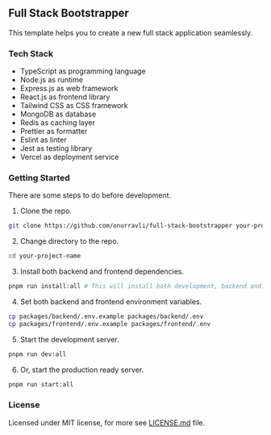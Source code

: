 ## Full Stack Bootstrapper

This template helps you to create a new full stack application seamlessly.

### Tech Stack

- TypeScript as programming language
- Node.js as runtime
- Express.js as web framework
- React.js as frontend library
- Tailwind CSS as CSS framework
- MongoDB as database
- Redis as caching layer
- Prettier as formatter
- Eslint as linter
- Jest as testing library
- Vercel as deployment service

### Getting Started

There are some steps to do before development.

1. Clone the repo.

```bash
git clone https://github.com/onurravli/full-stack-bootstrapper your-project-name
```

2. Change directory to the repo.

```bash
cd your-project-name
```

3. Install both backend and frontend dependencies.

```bash
pnpm run install:all # This will install both development, backend and frontend dependencies.
```

4. Set both backend and frontend environment variables.

```bash
cp packages/backend/.env.example packages/backend/.env
cp packages/frontend/.env.example packages/frontend/.env
```

5. Start the development server.

```bash
pnpm run dev:all
```

6. Or, start the production ready server.

```bash
pnpm run start:all
```

### License

Licensed under MIT license, for more see [LICENSE.md](./LICENSE.md) file.